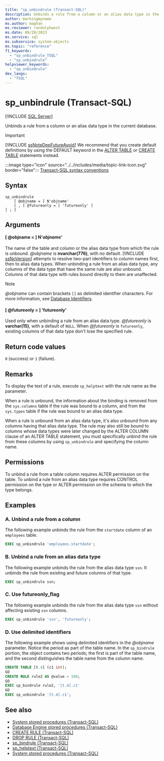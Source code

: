 ```yaml
---
title: "sp_unbindrule (Transact-SQL)"
description: Unbinds a rule from a column or an alias data type in the current database.
author: markingmyname
ms.author: maghan
ms.reviewer: randolphwest
ms.date: 08/28/2023
ms.service: sql
ms.subservice: system-objects
ms.topic: "reference"
f1_keywords:
  - "sp_unbindrule_TSQL"
  - "sp_unbindrule"
helpviewer_keywords:
  - "sp_unbindrule"
dev_langs:
  - "TSQL"
---
```

# sp_unbindrule (Transact-SQL)

[!INCLUDE [SQL Server](../../includes/applies-to-version/sqlserver.md)]

Unbinds a rule from a column or an alias data type in the current database.

> [!IMPORTANT]  
> [!INCLUDE [ssNoteDepFutureAvoid](../../includes/ssnotedepfutureavoid-md.md)] We recommend that you create default definitions by using the DEFAULT keyword in the [ALTER TABLE](../../t-sql/statements/alter-table-transact-sql.md) or [CREATE TABLE](../../t-sql/statements/create-table-transact-sql.md) statements instead.

:::image type="icon" source="../../includes/media/topic-link-icon.svg" border="false"::: [Transact-SQL syntax conventions](../../t-sql/language-elements/transact-sql-syntax-conventions-transact-sql.md)

## Syntax

```syntaxsql
sp_unbindrule
    [ @objname = ] N'objname'
    [ , [ @futureonly = ] 'futureonly' ]
[ ; ]
```

## Arguments

#### [ @objname = ] N'*objname*'

The name of the table and column or the alias data type from which the rule is unbound. *@objname* is **nvarchar(776)**, with no default. [!INCLUDE [ssNoVersion](../../includes/ssnoversion-md.md)] attempts to resolve two-part identifiers to column names first, then to alias data types. When unbinding a rule from an alias data type, any columns of the data type that have the same rule are also unbound. Columns of that data type with rules bound directly to them are unaffected.

> [!NOTE]  
> *@objname* can contain brackets `[]` as delimited identifier characters. For more information, see [Database Identifiers](../databases/database-identifiers.md).

#### [ @futureonly = ] 'futureonly'

Used only when unbinding a rule from an alias data type. *@futureonly* is **varchar(15)**, with a default of `NULL`. When *@futureonly* is `futureonly`, existing columns of that data type don't lose the specified rule.

## Return code values

`0` (success) or `1` (failure).

## Remarks

To display the text of a rule, execute `sp_helptext` with the rule name as the parameter.

When a rule is unbound, the information about the binding is removed from the `sys.columns` table if the rule was bound to a column, and from the `sys.types` table if the rule was bound to an alias data type.

When a rule is unbound from an alias data type, it's also unbound from any columns having that alias data type. The rule may also still be bound to columns whose data types were later changed by the ALTER COLUMN clause of an ALTER TABLE statement, you must specifically unbind the rule from these columns by using `sp_unbindrule` and specifying the column name.

## Permissions

To unbind a rule from a table column requires ALTER permission on the table. To unbind a rule from an alias data type requires CONTROL permission on the type or ALTER permission on the schema to which the type belongs.

## Examples

### A. Unbind a rule from a column

The following example unbinds the rule from the `startdate` column of an `employees` table.

```sql
EXEC sp_unbindrule 'employees.startdate';
```

### B. Unbind a rule from an alias data type

The following example unbinds the rule from the alias data type `ssn`. It unbinds the rule from existing and future columns of that type.

```sql
EXEC sp_unbindrule ssn;
```

### C. Use futureonly_flag

The following example unbinds the rule from the alias data type `ssn` without affecting existing `ssn` columns.

```sql
EXEC sp_unbindrule 'ssn', 'futureonly';
```

### D. Use delimited identifiers

The following example shows using delimited identifiers in the *@objname* parameter. Notice the period as part of the table name. In the `sp_bindrule` portion, the object contains two periods; the first is part of the table name, and the second distinguishes the table name from the column name.

```sql
CREATE TABLE [t.4] (c1 int);
GO
CREATE RULE rule2 AS @value > 100;
GO
EXEC sp_bindrule rule2, '[t.4].c1'
GO
EXEC sp_unbindrule '[t.4].c1';
```

## See also

- [System stored procedures (Transact-SQL)](system-stored-procedures-transact-sql.md)
- [Database Engine stored procedures (Transact-SQL)](database-engine-stored-procedures-transact-sql.md)
- [CREATE RULE (Transact-SQL)](../../t-sql/statements/create-rule-transact-sql.md)
- [DROP RULE (Transact-SQL)](../../t-sql/statements/drop-rule-transact-sql.md)
- [sp_bindrule (Transact-SQL)](sp-bindrule-transact-sql.md)
- [sp_helptext (Transact-SQL)](sp-helptext-transact-sql.md)
- [System stored procedures (Transact-SQL)](system-stored-procedures-transact-sql.md)
